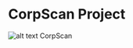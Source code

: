 # CorpScan Project

![alt text](https://github.com/PierreDenaes/Dow_J/blob/master/images/corpscanLogo.png)
CorpScan 
